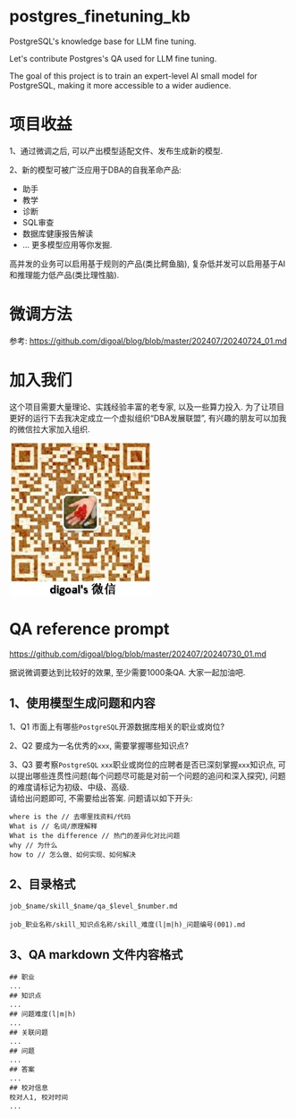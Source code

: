 # postgres_finetuning_kb
PostgreSQL's knowledge base for LLM fine tuning.  
   
Let's contribute Postgres's QA used for LLM fine tuning.  
  
The goal of this project is to train an expert-level AI small model for PostgreSQL, making it more accessible to a wider audience.  

# 项目收益
1、通过微调之后, 可以产出模型适配文件、发布生成新的模型.  
  
2、新的模型可被广泛应用于DBA的自我革命产品:  
- 助手
- 教学
- 诊断
- SQL审查
- 数据库健康报告解读
- ... 更多模型应用等你发掘.
   
高并发的业务可以启用基于规则的产品(类比鳄鱼脑), 复杂低并发可以启用基于AI和推理能力低产品(类比理性脑).
    
# 微调方法
参考: https://github.com/digoal/blog/blob/master/202407/20240724_01.md
   
# 加入我们
这个项目需要大量理论、实践经验丰富的老专家, 以及一些算力投入. 为了让项目更好的运行下去我决定成立一个虚拟组织“DBA发展联盟”, 有兴趣的朋友可以加我的微信拉大家加入组织.  
  
![pic](https://github.com/digoal/blog/raw/master/pic/digoal_weixin.jpg)   
   
# QA reference prompt
https://github.com/digoal/blog/blob/master/202407/20240730_01.md  

据说微调要达到比较好的效果, 至少需要1000条QA. 大家一起加油吧.  
  
## 1、使用模型生成问题和内容  
  
1、Q1 市面上有哪些`PostgreSQL`开源数据库相关的职业或岗位?  
  
2、Q2 要成为一名优秀的`xxx`, 需要掌握哪些知识点?   
  
3、Q3 要考察`PostgreSQL` `xxx`职业或岗位的应聘者是否已深刻掌握`xxx`知识点, 可以提出哪些连贯性问题(每个问题尽可能是对前一个问题的追问和深入探究), 问题的难度请标记为初级、中级、高级.   
请给出问题即可, 不需要给出答案. 问题请以如下开头:   
```  
where is the // 去哪里找资料/代码  
What is // 名词/原理解释  
What is the difference // 热门的差异化对比问题  
why // 为什么  
how to // 怎么做、如何实现、如何解决  
```  
  
## 2、目录格式  
  
```  
job_$name/skill_$name/qa_$level_$number.md    
    
job_职业名称/skill_知识点名称/skill_难度(l|m|h)_问题编号(001).md    
```  
  
  
## 3、QA markdown 文件内容格式  
  
```  
## 职业    
...    
## 知识点    
...    
## 问题难度(l|m|h)    
...
## 关联问题
...  
## 问题    
...    
## 答案    
...    
## 校对信息    
校对人1, 校对时间    
...    
```  
  

